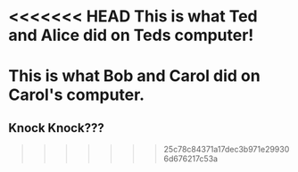 <<<<<<< HEAD
This is what Ted and Alice did on Teds computer!
=======
# This is what Bob and Carol did on Carol's computer.

## Knock Knock???
>>>>>>> 25c78c84371a17dec3b971e299306d676217c53a
